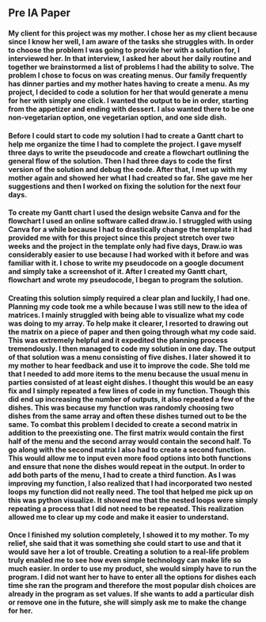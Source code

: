 ## Pre IA Paper

#### My client for this project was my mother. I chose her as my client because since I know her well, I am aware of the tasks she struggles with. In order to choose the problem I was going to provide her with a solution for, I interviewed her. In that interview, I asked her about her daily routine and together we brainstormed a list of problems I had the ability to solve. The problem I chose to focus on was creating menus. Our family frequently has dinner parties and my mother hates having to create a menu. As my project, I decided to code a solution for her that would generate a menu for her with simply one click. I wanted the output to be in order, starting from the appetizer and ending with dessert. I also wanted there to be one non-vegetarian option, one vegetarian option, and one side dish.

#### Before I could start to code my solution I had to create a Gantt chart to help me organize the time I had to complete the project. I gave myself three days to write the pseudocode and create a flowchart outlining the general flow of the solution. Then I had three days to code the first version of the solution and debug the code. After that, I met up with my mother again and showed her what I had created so far. She gave me her suggestions and then I worked on fixing the solution for the next four days.

#### To create my Gantt chart I used the design website Canva and for the flowchart I used an online software called draw.io. I struggled with using Canva for a while because I had to drastically change the template it had provided me with for this project since this project stretch over two weeks and the project in the template only had five days, Draw.io was considerably easier to use because I had worked with it before and was familiar with it. I chose to write my pseudocode on a google document and simply take a screenshot of it. After I created my Gantt chart, flowchart and wrote my pseudocode, I began to program the solution.

#### Creating this solution simply required a clear plan and luckily, I had one. Planning my code took me a while because I was still new to the idea of matrices. I mainly struggled with being able to visualize what my code was doing to my array. To help make it clearer, I resorted to drawing out the matrix on a piece of paper and then going through what my code said. This was extremely helpful and it expedited the planning process tremendously. I then managed to code my solution in one day. The output of that solution was a menu consisting of five dishes. I later showed it to my mother to hear feedback and use it to improve the code. She told me that I needed to add more items to the menu because the usual menu in parties consisted of at least eight dishes. I thought this would be an easy fix and I simply repeated a few lines of code in my function. Though this did end up increasing the number of outputs, it also repeated a few of the dishes. This was because my function was randomly choosing two dishes from the same array and often these dishes turned out to be the same. To combat this problem I decided to create a second matrix in addition to the preexisting one. The first matrix would contain the first half of the menu and the second array would contain the second half. To go along with the second matrix I also had to create a second function. This would allow me to input even more food options into both functions and ensure that none the dishes would repeat in the output. In order to add both parts of the menu, I had to create a third function. As I was improving my function, I also realized that I had incorporated two nested loops my function did not really need. The tool that helped me pick up on this was python visualize. It showed me that the nested loops were simply repeating a process that I did not need to be repeated. This realization allowed me to clear up my code and make it easier to understand.

#### Once I finished my solution completely, I showed it to my mother. To my relief, she said that it was something she could start to use and that it would save her a lot of trouble. Creating a solution to a real-life problem truly enabled me to see how even simple technology can make life so much easier. In order to use my product, she would simply have to run the program. I did not want her to have to enter all the options for dishes each time she ran the program and therefore the most popular dish choices are already in the program as set values. If she wants to add a particular dish or remove one in the future, she will simply ask me to make the change for her.
